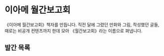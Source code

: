 # 이아메 월간보고회

《이아메 월간보고회》책자를 만듭니다. 직전 달에 그렸던 만화와 그림, 작성했던 글들, 때로는 비공개 컨텐츠까지 한데 모아 《월간보고회》라는 이름으로 펴냅니다. 

## 발간 목록